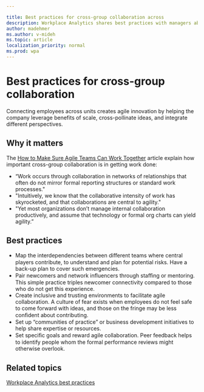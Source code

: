 ```yaml
---

title: Best practices for cross-group collaboration across
description: Workplace Analytics shares best practices with managers about the importance of cross-group collaboration
author: madehmer
ms.author: v-mideh
ms.topic: article
localization_priority: normal 
ms.prod: wpa
---
```


# Best practices for cross-group collaboration

Connecting employees across units creates agile innovation by helping the company leverage benefits of scale, cross-pollinate ideas, and integrate different perspectives.

## Why it matters

 The [How to Make Sure Agile Teams Can Work Together](https://insights.office.com/collaboration/how-to-make-sure-agile-teams-can-work-together/) article explain how important cross-group collaboration is in getting work done:

* “Work occurs through collaboration in networks of relationships that often do not mirror formal reporting structures or standard work processes."
* "Intuitively, we know that the collaborative intensity of work has skyrocketed, and that collaborations are central to agility."
* "Yet most organizations don’t manage internal collaboration productively, and assume that technology or formal org charts can yield agility.”

## Best practices

* Map the interdependencies between diﬀerent teams where central players contribute, to understand and plan for potential risks. Have a back-up plan to cover such emergencies.  
* Pair newcomers and network inﬂuencers through staﬃng or mentoring. This simple practice triples newcomer connectivity compared to those who do not get this experience.  
* Create inclusive and trusting environments to facilitate agile collaboration. A culture of fear exists when employees do not feel safe to come forward with ideas, and those on the fringe may be less conﬁdent about contributing.  
* Set up “communities of practice” or business development initiatives to help share expertise or resources.  
* Set speciﬁc goals and reward agile collaboration. Peer feedback helps to identify people whom the formal performance reviews might otherwise overlook.

## Related topics

[Workplace Analytics best practices](gm-best-practices.md)
